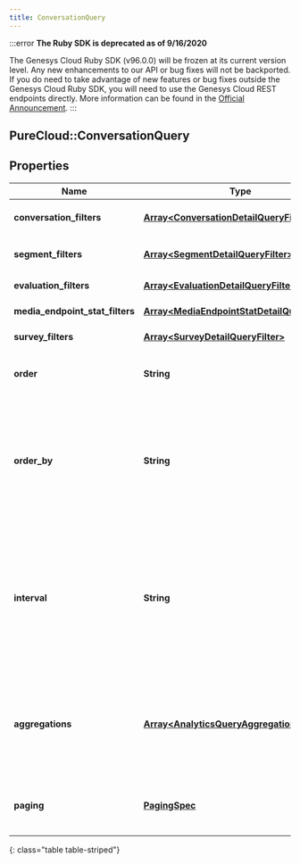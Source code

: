 ```yaml
---
title: ConversationQuery
---
```


:::error
**The Ruby SDK is deprecated as of 9/16/2020**

The Genesys Cloud Ruby SDK (v96.0.0) will be frozen at its current version level. Any new enhancements to our API or bug fixes will not be backported. If you do need to take advantage of new features or bug fixes outside the Genesys Cloud Ruby SDK, you will need to use the Genesys Cloud REST endpoints directly. More information can be found in the [Official Announcement](https://developer.mypurecloud.com/forum/t/announcement-genesys-cloud-ruby-sdk-end-of-life/8850).
:::


## PureCloud::ConversationQuery

## Properties

|Name | Type | Description | Notes|
|------------ | ------------- | ------------- | -------------|
| **conversation_filters** | [**Array&lt;ConversationDetailQueryFilter&gt;**](ConversationDetailQueryFilter.html) | Filters that target conversation-level data | [optional] |
| **segment_filters** | [**Array&lt;SegmentDetailQueryFilter&gt;**](SegmentDetailQueryFilter.html) | Filters that target individual segments within a conversation | [optional] |
| **evaluation_filters** | [**Array&lt;EvaluationDetailQueryFilter&gt;**](EvaluationDetailQueryFilter.html) | Filters that target evaluations | [optional] |
| **media_endpoint_stat_filters** | [**Array&lt;MediaEndpointStatDetailQueryFilter&gt;**](MediaEndpointStatDetailQueryFilter.html) | Filters that target mediaEndpointStats | [optional] |
| **survey_filters** | [**Array&lt;SurveyDetailQueryFilter&gt;**](SurveyDetailQueryFilter.html) | Filters that target surveys | [optional] |
| **order** | **String** | Sort the result set in ascending/descending order. Default is ascending | [optional] |
| **order_by** | **String** | Specify which data element within the result set to use for sorting. The options  to use as a basis for sorting the results: conversationStart, segmentStart, and segmentEnd. If not specified, the default is conversationStart | [optional] |
| **interval** | **String** | Specifies the date and time range of data being queried. Results will only include conversations that started on a day touched by the interval. Intervals are represented as an ISO-8601 string. For example: YYYY-MM-DDThh:mm:ss/YYYY-MM-DDThh:mm:ss | |
| **aggregations** | [**Array&lt;AnalyticsQueryAggregation&gt;**](AnalyticsQueryAggregation.html) | Include faceted search and aggregate roll-ups describing your search results. This does not function as a filter, but rather, summary data about the data matching your filters | [optional] |
| **paging** | [**PagingSpec**](PagingSpec.html) | Page size and number to control iterating through large result sets. Default page size is 25 | [optional] |
{: class="table table-striped"}


